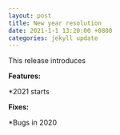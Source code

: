 ```yaml
---
layout: post
title: New year resolution
date: 2021-1-1 13:20:00 +0800
categories: jekyll update
---
```


This release introduces

**Features:**

\*2021 starts

**Fixes:**

\*Bugs in 2020
